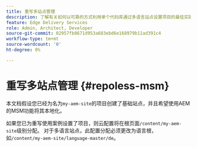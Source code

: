 ```yaml
---
title: 重写多站点管理
description: 了解有关如何以可靠的方式利用单个代码库通过多语言站点设置项目的最佳实践建议。
feature: Edge Delivery Services
role: Admin, Architect, Developer
source-git-commit: 02957fb8671d953a683ebd6e168979b11ad391c4
workflow-type: tm+mt
source-wordcount: '0'
ht-degree: 0%

---
```



# 重写多站点管理 {#repoless-msm}

本文档假设您已经为名为`my-aem-site`的项目创建了基础站点，并且希望使用AEM的MSM功能将其本地化。

如果您已为重写使用案例设置了项目，则云配置将在根页面`/content/my-aem-site`级别分配。 对于多语言站点，此配置分配必须更改为语言根，如`/content/my-aem-site/language-master/de`。

